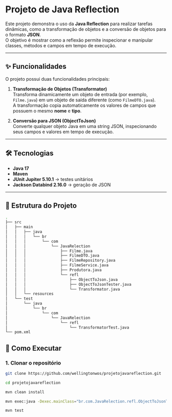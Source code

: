 # Projeto de Java Reflection

Este projeto demonstra o uso da **Java Reflection** para realizar tarefas dinâmicas, como a transformação de objetos e a conversão de objetos para o formato **JSON**.  
O objetivo é mostrar como a reflexão permite inspecionar e manipular classes, métodos e campos em tempo de execução.

---

## ✨ Funcionalidades

O projeto possui duas funcionalidades principais:

1. **Transformação de Objetos (Transformator)**  
   Transforma dinamicamente um objeto de entrada (por exemplo, `Filme.java`) em um objeto de saída diferente (como `FilmeDTO.java`).  
   A transformação copia automaticamente os valores de campos que possuem o mesmo **nome** e **tipo**.

2. **Conversão para JSON (ObjectToJson)**  
   Converte qualquer objeto Java em uma string JSON, inspecionando seus campos e valores em tempo de execução.

---

## 🛠 Tecnologias

- **Java 17**
- **Maven**
- **JUnit Jupiter 5.10.1** → testes unitários  
- **Jackson Databind 2.16.0** → geração de JSON

---

## 📂 Estrutura do Projeto

```bash
.
├── src
│   ├── main
│   │   ├── java
│   │   │   └── br
│   │   │       └── com
│   │   │           └── JavaRelection
│   │   │               ├── Filme.java
│   │   │               ├── FilmeDTO.java
│   │   │               ├── FilmeRepository.java
│   │   │               ├── FilmeService.java
│   │   │               ├── Produtora.java
│   │   │               └── refl
│   │   │                   ├── ObjectToJson.java
│   │   │                   ├── ObjectToJsonTester.java
│   │   │                   └── Transformator.java
│   │   └── resources
│   └── test
│       └── java
│           └── br
│               └── com
│                   └── JavaRelection
│                       └── refl
│                           └── TransformatorTest.java
└── pom.xml

```

## 🚀 Como Executar

### 1. Clonar o repositório

```bash
git clone https://github.com/wellingtonwos/projetojavareflection.git

cd projetojavareflection

mvn clean install

mvn exec:java -Dexec.mainClass="br.com.JavaRelection.refl.ObjectToJsonTester"

mvn test
```
